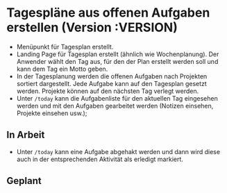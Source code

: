 # Tagespläne aus offenen Aufgaben erstellen (Version :VERSION)

- Menüpunkt für Tagesplan erstellt.
- Landing Page für Tagesplan erstellt (ähnlich wie Wochenplanung). Der Anwender wählt den Tag aus, für den der Plan erstellt werden soll und kann dem Tag ein Motto geben.
- In der Tagesplanung werden die offenen Aufgaben nach Projekten sortiert dargestellt. Jede Aufgabe kann auf den Tagesplan gesetzt werden. Projekte können auf den nächsten Tag verlegt werden.
- Unter `/today` kann die Aufgabenliste für den aktuellen Tag eingesehen werden und mit den Aufgaben gearbeitet werden (Notizen einsehen, Projekte einsehen usw.);

## In Arbeit

- Unter `/today` kann eine Aufgabe abgehakt werden und dann wird diese auch in der entsprechenden Aktivität als erledigt markiert.

## Geplant
